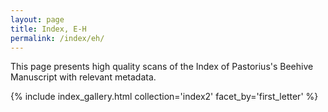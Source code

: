 ```yaml
---
layout: page
title: Index, E-H
permalink: /index/eh/
---
```


This page presents high quality scans of the Index of Pastorius's Beehive Manuscript with relevant metadata.

{% include index_gallery.html collection='index2' facet_by='first_letter' %}
